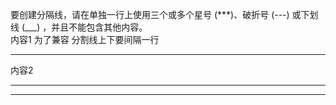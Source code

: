 要创建分隔线，请在单独一行上使用三个或多个星号 (***)、破折号 (---) 或下划线 (___) ，并且不能包含其他内容。  
内容1 为了兼容 分割线上下要间隔一行

--- 

内容2

***

___